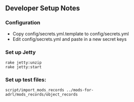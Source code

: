 ## Developer Setup Notes

### Configuration
  * Copy config/secrets.yml.template to config/secrets.yml
  * Edit config/secrets.yml and paste in a new secret keys

### Set up Jetty

```
rake jetty:unzip
rake jetty:start
```

### Set up test files:

```
script/import_mods_records ../mods-for-adrl/mods_records/object_records
```

